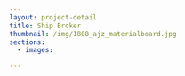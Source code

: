 ```yaml
---
layout: project-detail
title: Ship Broker
thumbnail: /img/1808_ajz_materialboard.jpg
sections:
  - images:

---
```


